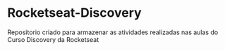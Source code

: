 # Rocketseat-Discovery
Repositorio criado para armazenar as atividades realizadas nas aulas do Curso Discovery da Rocketseat
